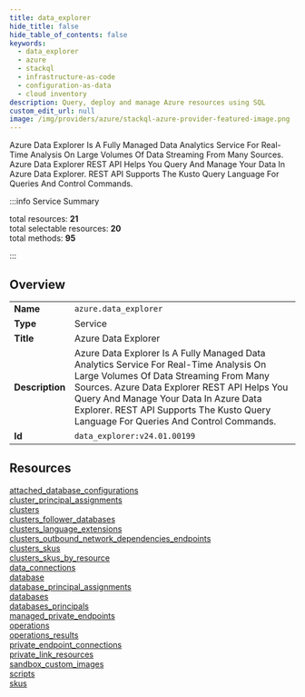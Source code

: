 ```yaml
---
title: data_explorer
hide_title: false
hide_table_of_contents: false
keywords:
  - data_explorer
  - azure
  - stackql
  - infrastructure-as-code
  - configuration-as-data
  - cloud inventory
description: Query, deploy and manage Azure resources using SQL
custom_edit_url: null
image: /img/providers/azure/stackql-azure-provider-featured-image.png
---
```

Azure Data Explorer Is A Fully Managed Data Analytics Service For Real-Time Analysis On Large Volumes Of Data Streaming From Many Sources. Azure Data Explorer REST API Helps You Query And Manage Your Data In Azure Data Explorer. REST API Supports The Kusto Query Language For Queries And Control Commands.  
    
:::info Service Summary

<div class="row">
<div class="providerDocColumn">
<span>total resources:&nbsp;<b>21</b></span><br />
<span>total selectable resources:&nbsp;<b>20</b></span><br />
<span>total methods:&nbsp;<b>95</b></span><br />
</div>
</div>

:::

## Overview
<table><tbody>
<tr><td><b>Name</b></td><td><code>azure.data_explorer</code></td></tr>
<tr><td><b>Type</b></td><td>Service</td></tr>
<tr><td><b>Title</b></td><td>Azure Data Explorer</td></tr>
<tr><td><b>Description</b></td><td>Azure Data Explorer Is A Fully Managed Data Analytics Service For Real-Time Analysis On Large Volumes Of Data Streaming From Many Sources. Azure Data Explorer REST API Helps You Query And Manage Your Data In Azure Data Explorer. REST API Supports The Kusto Query Language For Queries And Control Commands.</td></tr>
<tr><td><b>Id</b></td><td><code>data_explorer:v24.01.00199</code></td></tr>
</tbody></table>

## Resources
<div class="row">
<div class="providerDocColumn">
<a href="/providers/azure/data_explorer/attached_database_configurations/">attached_database_configurations</a><br />
<a href="/providers/azure/data_explorer/cluster_principal_assignments/">cluster_principal_assignments</a><br />
<a href="/providers/azure/data_explorer/clusters/">clusters</a><br />
<a href="/providers/azure/data_explorer/clusters_follower_databases/">clusters_follower_databases</a><br />
<a href="/providers/azure/data_explorer/clusters_language_extensions/">clusters_language_extensions</a><br />
<a href="/providers/azure/data_explorer/clusters_outbound_network_dependencies_endpoints/">clusters_outbound_network_dependencies_endpoints</a><br />
<a href="/providers/azure/data_explorer/clusters_skus/">clusters_skus</a><br />
<a href="/providers/azure/data_explorer/clusters_skus_by_resource/">clusters_skus_by_resource</a><br />
<a href="/providers/azure/data_explorer/data_connections/">data_connections</a><br />
<a href="/providers/azure/data_explorer/database/">database</a><br />
<a href="/providers/azure/data_explorer/database_principal_assignments/">database_principal_assignments</a><br />
</div>
<div class="providerDocColumn">
<a href="/providers/azure/data_explorer/databases/">databases</a><br />
<a href="/providers/azure/data_explorer/databases_principals/">databases_principals</a><br />
<a href="/providers/azure/data_explorer/managed_private_endpoints/">managed_private_endpoints</a><br />
<a href="/providers/azure/data_explorer/operations/">operations</a><br />
<a href="/providers/azure/data_explorer/operations_results/">operations_results</a><br />
<a href="/providers/azure/data_explorer/private_endpoint_connections/">private_endpoint_connections</a><br />
<a href="/providers/azure/data_explorer/private_link_resources/">private_link_resources</a><br />
<a href="/providers/azure/data_explorer/sandbox_custom_images/">sandbox_custom_images</a><br />
<a href="/providers/azure/data_explorer/scripts/">scripts</a><br />
<a href="/providers/azure/data_explorer/skus/">skus</a><br />
</div>
</div>
